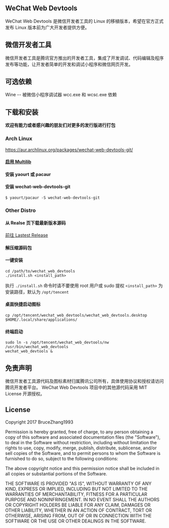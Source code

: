 ## WeChat Web Devtools
WeChat Web Devtools 是微信开发者工具的 Linux 的移植版本，希望在官方正式发布 Linux 版本前为广大开发者提供方便。

## 微信开发者工具
微信开发者工具是腾讯官方推出的开发者工具，集成了开发调试、代码编辑及程序发布等功能，让开发者简单的开发和调试小程序和微信网页开发。

## 可选依赖
Wine -- 被微信小程序调试器 wcc.exe 和 wcsc.exe 依赖

## 下载和安装

<b>欢迎有能力或者感兴趣的朋友们对更多的发行版进行打包</b>

### Arch Linux
<a href="https://aur.archlinux.org/packages/wechat-web-devtools-git/" target="_blank">https://aur.archlinux.org/packages/wechat-web-devtools-git/</a>    

#### <a href="https://wiki.archlinux.org/index.php/Multilib_(%E7%AE%80%E4%BD%93%E4%B8%AD%E6%96%87)" target="_blank">启用 Multilib</a>     
#### 安装 yaourt 或 pacaur    
#### 安装 wechat-web-devtools-git    
```  
$ yaourt/pacaur -S wechat-web-devtools-git
```  

### Other Distro

#### 从 Realse 页下载最新版本源码
<a target="_blank" href="https://github.com/BruceZhang1993/wechat_web_devtools/releases/latest">前往 Lastest Release</a>

#### 解压缩源码包

#### 一键安装
```
cd /path/to/wechat_web_devtools
./install.sh <install_path>
```
执行 `./install.sh` 命令时请不要使用 root 用户或 sudo 提权
`<install_path>` 为安装路径，默认为 `/opt/tencent` 

#### 桌面快捷启动图标
```
cp /opt/tencent/wechat_web_devtools/wechat_web_devtools.desktop $HOME/.local/share/applications/
```

#### 终端启动
```
sudo ln -s /opt/tencent/wechat_web_devtools/nw /usr/bin/wechat_web_devtools
wechat_web_devtools &
```

## 免责声明
微信开发者工具源代码及图标素材归属腾讯公司所有，具体使用协议和授权请访问腾讯开发者平台。
WeChat Web Devtools 项目中的其他源代码采用 MIT License 开源授权。

## License
Copyright 2017 BruceZhang1993

Permission is hereby granted, free of charge, to any person obtaining a copy of this software and associated documentation files (the "Software"), to deal in the Software without restriction, including without limitation the rights to use, copy, modify, merge, publish, distribute, sublicense, and/or sell copies of the Software, and to permit persons to whom the Software is furnished to do so, subject to the following conditions:

The above copyright notice and this permission notice shall be included in all copies or substantial portions of the Software.

THE SOFTWARE IS PROVIDED "AS IS", WITHOUT WARRANTY OF ANY KIND, EXPRESS OR IMPLIED, INCLUDING BUT NOT LIMITED TO THE WARRANTIES OF MERCHANTABILITY, FITNESS FOR A PARTICULAR PURPOSE AND NONINFRINGEMENT. IN NO EVENT SHALL THE AUTHORS OR COPYRIGHT HOLDERS BE LIABLE FOR ANY CLAIM, DAMAGES OR OTHER LIABILITY, WHETHER IN AN ACTION OF CONTRACT, TORT OR OTHERWISE, ARISING FROM, OUT OF OR IN CONNECTION WITH THE SOFTWARE OR THE USE OR OTHER DEALINGS IN THE SOFTWARE.

